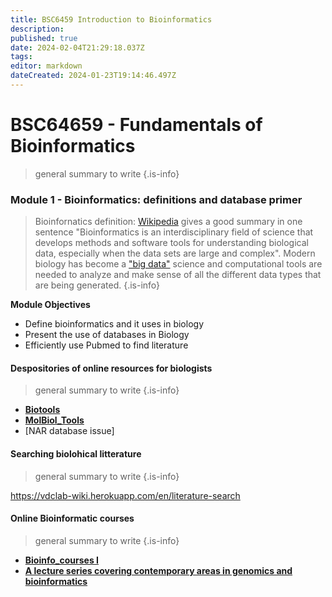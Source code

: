 ```yaml
---
title: BSC6459 Introduction to Bioinformatics
description: 
published: true
date: 2024-02-04T21:29:18.037Z
tags: 
editor: markdown
dateCreated: 2024-01-23T19:14:46.497Z
---
```


# BSC64659 - Fundamentals of Bioinformatics
> general summary to write
{.is-info}

### Module 1 - Bioinformatics: definitions and database primer
> Bioinfornatics definition: [Wikipedia](https://en.wikipedia.org/wiki/Bioinformatics) gives a good summary in one sentence "Bioinformatics is an interdisciplinary field of science that develops methods and software tools for understanding biological data, especially when the data sets are large and complex". Modern biology has become a ["big data"](https://www.liebertpub.com/doi/full/10.1089/big.2020.0383) science and computational tools are needed to analyze  and make sense of all the different data types that are being generated. 
{.is-info}

**Module Objectives**
- Define bioinformatics and it uses in biology
- Present the use of databases in Biology
- Efficiently use Pubmed to find literature



#### Despositories of online resources for biologists
> general summary to write
{.is-info}

- [**Biotools**](https://vdclab-wiki.herokuapp.com/databases/database_searches/biotools)
- [**MolBiol_Tools**](http://molbiol-tools.ca/)
- [NAR database issue]

#### Searching biolohical litterature
> general summary to write
{.is-info}

https://vdclab-wiki.herokuapp.com/en/literature-search

#### Online Bioinformatic courses
> general summary to write
{.is-info}
- [**Bioinfo_courses I**](http://lectures.molgen.mpg.de/online_lectures.html) 
- [**A lecture series covering contemporary areas in genomics and bioinformatics**](http://www.genome.gov/12514288)
